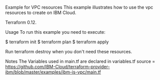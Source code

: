 Example for VPC resources
This example illustrates how to use the vpc resources to create on IBM Cloud.

Terraform 0.12.

Usage
To run this example you need to execute:

$ terraform init
$ terraform plan
$ terraform apply

Run terraform destroy when you don't need these resources.

Notes
The Variables used in main.tf are declared in variables.tf
source = https://github.com/IBM-Cloud/terraform-provider-ibm/blob/master/examples/ibm-is-vpc/main.tf



